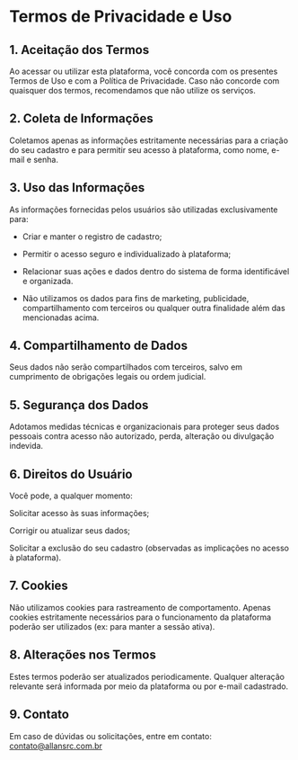 # Termos de Privacidade e Uso
## 1. Aceitação dos Termos
Ao acessar ou utilizar esta plataforma, você concorda com os presentes Termos de Uso e com a Política de Privacidade. Caso não concorde com quaisquer dos termos, recomendamos que não utilize os serviços.

## 2. Coleta de Informações
Coletamos apenas as informações estritamente necessárias para a criação do seu cadastro e para permitir seu acesso à plataforma, como nome, e-mail e senha.

## 3. Uso das Informações
As informações fornecidas pelos usuários são utilizadas exclusivamente para:

- Criar e manter o registro de cadastro;

- Permitir o acesso seguro e individualizado à plataforma;

- Relacionar suas ações e dados dentro do sistema de forma identificável e organizada.

- Não utilizamos os dados para fins de marketing, publicidade, compartilhamento com terceiros ou qualquer outra finalidade além das mencionadas acima.

## 4. Compartilhamento de Dados
Seus dados não serão compartilhados com terceiros, salvo em cumprimento de obrigações legais ou ordem judicial.

## 5. Segurança dos Dados
Adotamos medidas técnicas e organizacionais para proteger seus dados pessoais contra acesso não autorizado, perda, alteração ou divulgação indevida.

## 6. Direitos do Usuário
Você pode, a qualquer momento:

Solicitar acesso às suas informações;

Corrigir ou atualizar seus dados;

Solicitar a exclusão do seu cadastro (observadas as implicações no acesso à plataforma).

## 7. Cookies
Não utilizamos cookies para rastreamento de comportamento. Apenas cookies estritamente necessários para o funcionamento da plataforma poderão ser utilizados (ex: para manter a sessão ativa).

## 8. Alterações nos Termos
Estes termos poderão ser atualizados periodicamente. Qualquer alteração relevante será informada por meio da plataforma ou por e-mail cadastrado.

## 9. Contato
Em caso de dúvidas ou solicitações, entre em contato: contato@allansrc.com.br
